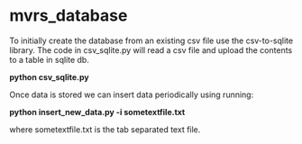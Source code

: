 # mvrs_database

To initially create the database from an existing csv file use the csv-to-sqlite library.
The code in csv_sqlite.py will read a csv file and upload the contents to a table in sqlite db.

<b> python csv_sqlite.py </b>

Once data is stored we can insert data periodically using running:

<b> python insert_new_data.py -i sometextfile.txt </b>

where sometextfile.txt is the tab separated text file.
